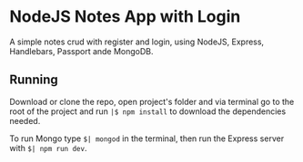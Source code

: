 # NodeJS Notes App with Login

A simple notes crud with register and login, using NodeJS, Express, Handlebars, Passport ande MongoDB.

## Running
Download or clone the repo, open project's folder and via terminal go to the root of the project and run `|$ npm install` to download the dependencies needed.

To run Mongo type `$| mongod` in the terminal, then run the Express server with `$| npm run dev`.
